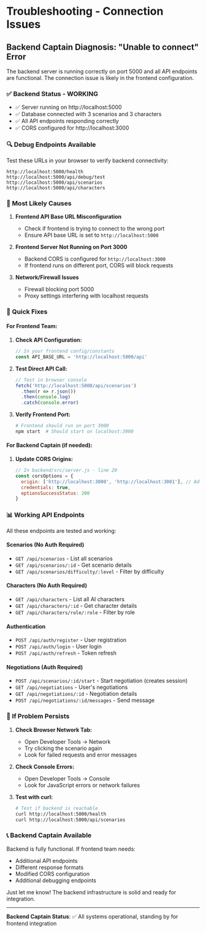 # Troubleshooting - Connection Issues

## Backend Captain Diagnosis: "Unable to connect" Error

The backend server is running correctly on port 5000 and all API endpoints are functional. The connection issue is likely in the frontend configuration.

### ✅ Backend Status - WORKING
- ✅ Server running on http://localhost:5000
- ✅ Database connected with 3 scenarios and 3 characters
- ✅ All API endpoints responding correctly
- ✅ CORS configured for http://localhost:3000

### 🔍 Debug Endpoints Available
Test these URLs in your browser to verify backend connectivity:

```
http://localhost:5000/health
http://localhost:5000/api/debug/test
http://localhost:5000/api/scenarios
http://localhost:5000/api/characters
```

### 🎯 Most Likely Causes

1. **Frontend API Base URL Misconfiguration**
   - Check if frontend is trying to connect to the wrong port
   - Ensure API base URL is set to `http://localhost:5000`

2. **Frontend Server Not Running on Port 3000**
   - Backend CORS is configured for `http://localhost:3000`
   - If frontend runs on different port, CORS will block requests

3. **Network/Firewall Issues**
   - Firewall blocking port 5000
   - Proxy settings interfering with localhost requests

### 🔧 Quick Fixes

#### For Frontend Team:
1. **Check API Configuration:**
   ```javascript
   // In your frontend config/constants
   const API_BASE_URL = 'http://localhost:5000/api'
   ```

2. **Test Direct API Call:**
   ```javascript
   // Test in browser console
   fetch('http://localhost:5000/api/scenarios')
     .then(r => r.json())
     .then(console.log)
     .catch(console.error)
   ```

3. **Verify Frontend Port:**
   ```bash
   # Frontend should run on port 3000
   npm start  # Should start on localhost:3000
   ```

#### For Backend Captain (if needed):
1. **Update CORS Origins:**
   ```javascript
   // In backend/src/server.js - line 20
   const corsOptions = {
     origin: ['http://localhost:3000', 'http://localhost:3001'], // Add other ports if needed
     credentials: true,
     optionsSuccessStatus: 200
   }
   ```

### 📊 Working API Endpoints

All these endpoints are tested and working:

#### Scenarios (No Auth Required)
- `GET /api/scenarios` - List all scenarios  
- `GET /api/scenarios/:id` - Get scenario details
- `GET /api/scenarios/difficulty/:level` - Filter by difficulty

#### Characters (No Auth Required)  
- `GET /api/characters` - List all AI characters
- `GET /api/characters/:id` - Get character details
- `GET /api/characters/role/:role` - Filter by role

#### Authentication
- `POST /api/auth/register` - User registration
- `POST /api/auth/login` - User login
- `POST /api/auth/refresh` - Token refresh

#### Negotiations (Auth Required)
- `POST /api/scenarios/:id/start` - Start negotiation (creates session)
- `GET /api/negotiations` - User's negotiations  
- `GET /api/negotiations/:id` - Negotiation details
- `POST /api/negotiations/:id/messages` - Send message

### 🚨 If Problem Persists

1. **Check Browser Network Tab:**
   - Open Developer Tools → Network
   - Try clicking the scenario again
   - Look for failed requests and error messages

2. **Check Console Errors:**
   - Open Developer Tools → Console  
   - Look for JavaScript errors or network failures

3. **Test with curl:**
   ```bash
   # Test if backend is reachable
   curl http://localhost:5000/health
   curl http://localhost:5000/api/scenarios
   ```

### 📞 Backend Captain Available
Backend is fully functional. If frontend team needs:
- Additional API endpoints
- Different response formats  
- Modified CORS configuration
- Additional debugging endpoints

Just let me know! The backend infrastructure is solid and ready for integration.

---
**Backend Captain Status**: ✅ All systems operational, standing by for frontend integration